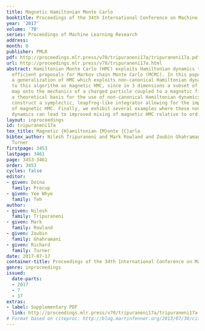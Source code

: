 ```yaml
---
title: Magnetic Hamiltonian Monte Carlo
booktitle: Proceedings of the 34th International Conference on Machine Learning
year: '2017'
volume: '70'
series: Proceedings of Machine Learning Research
address: 
month: 0
publisher: PMLR
pdf: http://proceedings.mlr.press/v70/tripuraneni17a/tripuraneni17a.pdf
url: http://proceedings.mlr.press/v70/tripuraneni17a.html
abstract: Hamiltonian Monte Carlo (HMC) exploits Hamiltonian dynamics to construct
  efficient proposals for Markov chain Monte Carlo (MCMC). In this paper, we present
  a generalization of HMC which exploits non-canonical Hamiltonian dynamics. We refer
  to this algorithm as magnetic HMC, since in 3 dimensions a subset of the dynamics
  map onto the mechanics of a charged particle coupled to a magnetic field. We establish
  a theoretical basis for the use of non-canonical Hamiltonian dynamics in MCMC, and
  construct a symplectic, leapfrog-like integrator allowing for the implementation
  of magnetic HMC. Finally, we exhibit several examples where these non-canonical
  dynamics can lead to improved mixing of magnetic HMC relative to ordinary HMC.
layout: inproceedings
id: tripuraneni17a
tex_title: Magnetic {H}amiltonian {M}onte {C}arlo
bibtex_author: Nilesh Tripuraneni and Mark Rowland and Zoubin Ghahramani and Richard
  Turner
firstpage: 3453
lastpage: 3461
page: 3453-3461
order: 3453
cycles: false
editor:
- given: Doina
  family: Precup
- given: Yee Whye
  family: Teh
author:
- given: Nilesh
  family: Tripuraneni
- given: Mark
  family: Rowland
- given: Zoubin
  family: Ghahramani
- given: Richard
  family: Turner
date: 2017-07-17
container-title: Proceedings of the 34th International Conference on Machine Learning
genre: inproceedings
issued:
  date-parts:
  - 2017
  - 7
  - 17
extras:
- label: Supplementary PDF
  link: http://proceedings.mlr.press/v70/tripuraneni17a/tripuraneni17a-supp.pdf
# Format based on citeproc: http://blog.martinfenner.org/2013/07/30/citeproc-yaml-for-bibliographies/
---
```

